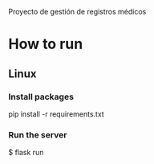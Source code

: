 Proyecto de gestión de registros médicos

# How to run

## Linux

### Install packages

pip install -r requirements.txt

### Run the server

$ flask run
